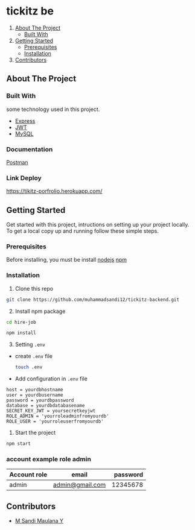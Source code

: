 # tickitz be

<!-- NAVIGATION -->
<ol>
    <li>
      <a href="#about-the-project">About The Project</a>
      <ul>
        <li><a href="#built-with">Built With</a></li>
      </ul>
    </li>
    <li>
      <a href="#getting-started">Getting Started</a>
      <ul>
        <li><a href="#prerequisites">Prerequisites</a></li>
        <li><a href="#installation">Installation</a></li>
      </ul>
    </li>
    <li><a href="#contributors">Contributors</a></li>
  </ol>

<!-- ABOUT THE PROJECT -->

## About The Project

### Built With

some technology used in this project.

- [Express](https://expressjs.com)
- [JWT](https://jwt.io)
- [MySQL](https://mysql.com)


### Documentation

[Postman](https://documenter.getpostman.com/view/21564581/UzBtkNs4)

### Link Deploy
<a>https://tikitz-porfrolio.herokuapp.com/</a> 
<!-- GETTING STARTED -->

## Getting Started

Get started with this project, intructions on setting up your project locally.
To get a local copy up and running follow these simple steps.

### Prerequisites

Before installing, you must be install [nodejs](https://nodejs.org) [npm](https://docs.npmjs.com/downloading-and-installing-node-js-and-npm)

### Installation

1. Clone this repo

```sh
git clone https://github.com/muhammadsandi12/tickitz-backend.git
```
2. Install npm package

```sh
cd hire-job
```
```sh
npm install
```

3. Setting `.env`

- create `.env` file

  ```sh
  touch .env
  ```

- Add configuration in `.env` file

```
host = yourdbhostname
user = yourdbusername
password = yourdbpassword
database = yourdbdatabasename
SECRET_KEY_JWT = yoursecretkeyjwt
ROLE_ADMIN = 'yourroleadminfromyourdb'
ROLE_USER = 'yourroleuserfromyourdb'
```


1. Start the project

```sh
npm start
```
### account example role admin
| Account role  | email | password |
| ----------- | :---------: | ----------: |
| admin | admin@gmail.com | 12345678 |


<!-- Contributors -->

## Contributors

- [M Sandi Maulana Y ](https://github.com/muhammadsandi12)



